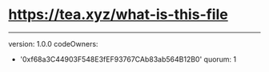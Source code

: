 # https://tea.xyz/what-is-this-file
---
version: 1.0.0
codeOwners:
  - '0xf68a3C44903F548E3fEF93767CAb83ab564B12B0'
quorum: 1
